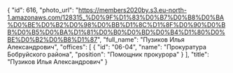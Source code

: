 {
    "id": 616,
    "photo_url": "https://members2020by.s3.eu-north-1.amazonaws.com/128315_%D0%9F%D1%83%D0%B7%D0%B8%D0%BA%D0%BE%D0%B2%D0%98%D0%BB%D1%8C%D1%8F%D0%90%D0%BB%D0%B5%D0%BA%D1%81%D0%B0%D0%BD%D0%B4%D1%80%D0%BE%D0%B2%D0%B8%D1%87",
    "full_name": "Пузиков Илья Александрович",
    "offices": [
        {
            "id": "06-04",
            "name": "Прокуратура Бобруйского района",
            "position": "Помощник прокурора"
        }
    ],
    "title": "Пузиков Илья Александрович"
}